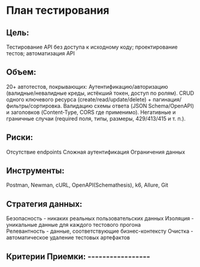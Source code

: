 # План тестирования

## Цель: 

Тестирование API без доступа к исходному коду; проектирование тестов; автоматизация API

## Объем: 

20+ автотестов, покрывающих:
Аутентификацию/авторизацию (валидные/невалидные креды, истёкший токен, доступ по ролям).
CRUD одного ключевого ресурса (create/read/update/delete) + пагинация/фильтры/сортировка.
Валидацию схемы ответа (JSON Schema/OpenAPI) и заголовков (Content‑Type, CORS где применимо).
Негативные и граничные случаи (required поля, типы, размеры, 429/413/415 и т. п.).

## Риски: 

Отсутствие endpoints Сложная аутентификация Ограничения данных

## Инструменты: 

Postman, Newman, cURL, OpenAPI(Schemathesis), k6, Allure, Git

## Стратегия данных: 

Безопасность - никаких реальных пользовательских данных
Изоляция - уникальные данные для каждого тестового прогона  
Релевантность - данные, соответствующие бизнес-контексту
Очистка - автоматическое удаление тестовых артефактов

## Критерии Приемки: -----------------
